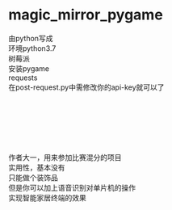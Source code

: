 # magic_mirror_pygame
由python写成<br>
环境python3.7<br>
树莓派<br>
安装pygame<br>
requests<br>
在post-request.py中需修改你的api-key就可以了
<br>
<br><br><br><br><br><br><br>
作者大一，用来参加比赛混分的项目<br>
实用性，基本没有<br>
只能做个装饰品<br>
但是你可以加上语音识别对单片机的操作<br>
实现智能家居终端的效果<br>
